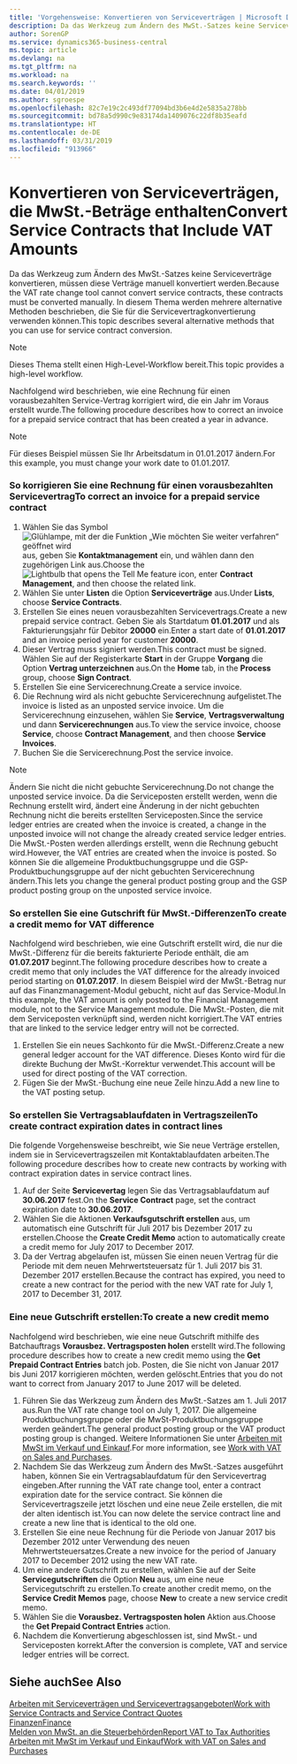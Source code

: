 ```yaml
---
title: 'Vorgehensweise: Konvertieren von Serviceverträgen | Microsoft Docs'
description: Da das Werkzeug zum Ändern des MwSt.-Satzes keine Serviceverträge konvertieren, müssen diese Verträge manuell konvertiert werden. In diesem Thema werden mehrere alternative Methoden beschrieben, die Sie für die Servicevertragkonvertierung verwenden können.
author: SorenGP
ms.service: dynamics365-business-central
ms.topic: article
ms.devlang: na
ms.tgt_pltfrm: na
ms.workload: na
ms.search.keywords: ''
ms.date: 04/01/2019
ms.author: sgroespe
ms.openlocfilehash: 82c7e19c2c493df77094bd3b6e4d2e5835a278bb
ms.sourcegitcommit: bd78a5d990c9e83174da1409076c22df8b35eafd
ms.translationtype: HT
ms.contentlocale: de-DE
ms.lasthandoff: 03/31/2019
ms.locfileid: "913966"
---
```

# <a name="convert-service-contracts-that-include-vat-amounts"></a><span data-ttu-id="433e2-104">Konvertieren von Serviceverträgen, die MwSt.-Beträge enthalten</span><span class="sxs-lookup"><span data-stu-id="433e2-104">Convert Service Contracts that Include VAT Amounts</span></span>
<span data-ttu-id="433e2-105">Da das Werkzeug zum Ändern des MwSt.-Satzes keine Serviceverträge konvertieren, müssen diese Verträge manuell konvertiert werden.</span><span class="sxs-lookup"><span data-stu-id="433e2-105">Because the VAT rate change tool cannot convert service contracts, these contracts must be converted manually.</span></span> <span data-ttu-id="433e2-106">In diesem Thema werden mehrere alternative Methoden beschrieben, die Sie für die Servicevertragkonvertierung verwenden können.</span><span class="sxs-lookup"><span data-stu-id="433e2-106">This topic describes several alternative methods that you can use for service contract conversion.</span></span>  

> [!NOTE]  
>  <span data-ttu-id="433e2-107">Dieses Thema stellt einen High-Level-Workflow bereit.</span><span class="sxs-lookup"><span data-stu-id="433e2-107">This topic provides a high-level workflow.</span></span>  

 <span data-ttu-id="433e2-108">Nachfolgend wird beschrieben, wie eine Rechnung für einen vorausbezahlten Service-Vertrag korrigiert wird, die ein Jahr im Voraus erstellt wurde.</span><span class="sxs-lookup"><span data-stu-id="433e2-108">The following procedure describes how to correct an invoice for a prepaid service contract that has been created a year in advance.</span></span>  

> [!NOTE]  
>  <span data-ttu-id="433e2-109">Für dieses Beispiel müssen Sie Ihr Arbeitsdatum in 01.01.2017 ändern.</span><span class="sxs-lookup"><span data-stu-id="433e2-109">For this example, you must change your work date to 01.01.2017.</span></span>  

### <a name="to-correct-an-invoice-for-a-prepaid-service-contract"></a><span data-ttu-id="433e2-110">So korrigieren Sie eine Rechnung für einen vorausbezahlten Servicevertrag</span><span class="sxs-lookup"><span data-stu-id="433e2-110">To correct an invoice for a prepaid service contract</span></span>  
1. <span data-ttu-id="433e2-111">Wählen Sie das Symbol ![Glühlampe, mit der die Funktion „Wie möchten Sie weiter verfahren“ geöffnet wird](media/ui-search/search_small.png "Wie möchten Sie weiter verfahren?") aus, geben Sie **Kontaktmanagement** ein, und wählen dann den zugehörigen Link aus.</span><span class="sxs-lookup"><span data-stu-id="433e2-111">Choose the ![Lightbulb that opens the Tell Me feature](media/ui-search/search_small.png "Tell me what you want to do") icon, enter **Contract Management**, and then choose the related link.</span></span>  
2. <span data-ttu-id="433e2-112">Wählen Sie unter **Listen** die Option **Serviceverträge** aus.</span><span class="sxs-lookup"><span data-stu-id="433e2-112">Under **Lists**, choose **Service Contracts**.</span></span>  
3. <span data-ttu-id="433e2-113">Erstellen Sie eines neuen vorausbezahlten Servicevertrags.</span><span class="sxs-lookup"><span data-stu-id="433e2-113">Create a new prepaid service contract.</span></span> <span data-ttu-id="433e2-114">Geben Sie als Startdatum **01.01.2017** und als Fakturierungsjahr für Debitor **20000** ein.</span><span class="sxs-lookup"><span data-stu-id="433e2-114">Enter a start date of **01.01.2017** and an invoice period year for customer **20000**.</span></span>  
4. <span data-ttu-id="433e2-115">Dieser Vertrag muss signiert werden.</span><span class="sxs-lookup"><span data-stu-id="433e2-115">This contract must be signed.</span></span> <span data-ttu-id="433e2-116">Wählen Sie auf der Registerkarte **Start** in der Gruppe **Vorgang** die Option **Vertrag unterzeichnen** aus.</span><span class="sxs-lookup"><span data-stu-id="433e2-116">On the **Home** tab, in the **Process** group, choose **Sign Contract**.</span></span>  
5. <span data-ttu-id="433e2-117">Erstellen Sie eine Servicerechnung.</span><span class="sxs-lookup"><span data-stu-id="433e2-117">Create a service invoice.</span></span>
6. <span data-ttu-id="433e2-118">Die Rechnung wird als nicht gebuchte Servicerechnung aufgelistet.</span><span class="sxs-lookup"><span data-stu-id="433e2-118">The invoice is listed as an unposted service invoice.</span></span> <span data-ttu-id="433e2-119">Um die Servicerechnung einzusehen, wählen Sie **Service**, **Vertragsverwaltung** und dann **Servicerechnungen** aus.</span><span class="sxs-lookup"><span data-stu-id="433e2-119">To view the service invoice, choose **Service**, choose **Contract Management**, and then choose **Service Invoices**.</span></span>  
7. <span data-ttu-id="433e2-120">Buchen Sie die Servicerechnung.</span><span class="sxs-lookup"><span data-stu-id="433e2-120">Post the service invoice.</span></span>  

> [!NOTE]  
>  <span data-ttu-id="433e2-121">Ändern Sie nicht die nicht gebuchte Servicerechnung.</span><span class="sxs-lookup"><span data-stu-id="433e2-121">Do not change the unposted service invoice.</span></span> <span data-ttu-id="433e2-122">Da die Serviceposten erstellt werden, wenn die Rechnung erstellt wird, ändert eine Änderung in der nicht gebuchten Rechnung nicht die bereits erstellten Serviceposten.</span><span class="sxs-lookup"><span data-stu-id="433e2-122">Since the service ledger entries are created when the invoice is created, a change in the unposted invoice will not change the already created service ledger entries.</span></span> <span data-ttu-id="433e2-123">Die MwSt.-Posten werden allerdings erstellt, wenn die Rechnung gebucht wird.</span><span class="sxs-lookup"><span data-stu-id="433e2-123">However, the VAT entries are created when the invoice is posted.</span></span> <span data-ttu-id="433e2-124">So können Sie die allgemeine Produktbuchungsgruppe und die GSP-Produktbuchungsgruppe auf der nicht gebuchten Servicerechnung ändern.</span><span class="sxs-lookup"><span data-stu-id="433e2-124">This lets you change the general product posting group and the GSP product posting group on the unposted service invoice.</span></span>  

### <a name="to-create-a-credit-memo-for-vat-difference"></a><span data-ttu-id="433e2-125">So erstellen Sie eine Gutschrift für MwSt.-Differenzen</span><span class="sxs-lookup"><span data-stu-id="433e2-125">To create a credit memo for VAT difference</span></span>  
<span data-ttu-id="433e2-126">Nachfolgend wird beschrieben, wie eine Gutschrift erstellt wird, die nur die MwSt.-Differenz für die bereits fakturierte Periode enthält, die am **01.07.2017** beginnt.</span><span class="sxs-lookup"><span data-stu-id="433e2-126">The following procedure describes how to create a credit memo that only includes the VAT difference for the already invoiced period starting on **01.07.2017**.</span></span> <span data-ttu-id="433e2-127">In diesem Beispiel wird der MwSt.-Betrag nur auf das Finanzmanagement-Modul gebucht, nicht auf das Service-Modul.</span><span class="sxs-lookup"><span data-stu-id="433e2-127">In this example, the VAT amount is only posted to the Financial Management module, not to the Service Management module.</span></span> <span data-ttu-id="433e2-128">Die MwSt.-Posten, die mit dem Serviceposten verknüpft sind, werden nicht korrigiert.</span><span class="sxs-lookup"><span data-stu-id="433e2-128">The VAT entries that are linked to the service ledger entry will not be corrected.</span></span>  

1. <span data-ttu-id="433e2-129">Erstellen Sie ein neues Sachkonto für die MwSt.-Differenz.</span><span class="sxs-lookup"><span data-stu-id="433e2-129">Create a new general ledger account for the VAT difference.</span></span> <span data-ttu-id="433e2-130">Dieses Konto wird für die direkte Buchung der MwSt.-Korrektur verwendet.</span><span class="sxs-lookup"><span data-stu-id="433e2-130">This account will be used for direct posting of the VAT correction.</span></span>  
2. <span data-ttu-id="433e2-131">Fügen Sie der MwSt.-Buchung eine neue Zeile hinzu.</span><span class="sxs-lookup"><span data-stu-id="433e2-131">Add a new line to the VAT posting setup.</span></span>  

### <a name="to-create-contract-expiration-dates-in-contract-lines"></a><span data-ttu-id="433e2-132">So erstellen Sie Vertragsablaufdaten in Vertragszeilen</span><span class="sxs-lookup"><span data-stu-id="433e2-132">To create contract expiration dates in contract lines</span></span>  
<span data-ttu-id="433e2-133">Die folgende Vorgehensweise beschreibt, wie Sie neue Verträge erstellen, indem sie in Servicevertragszeilen mit Kontaktablaufdaten arbeiten.</span><span class="sxs-lookup"><span data-stu-id="433e2-133">The following procedure describes how to create new contracts by working with contract expiration dates in service contract lines.</span></span>  

1. <span data-ttu-id="433e2-134">Auf der Seite **Servicevertag** legen Sie das Vertragsablaufdatum auf **30.06.2017** fest.</span><span class="sxs-lookup"><span data-stu-id="433e2-134">On the **Service Contract** page, set the contract expiration date to **30.06.2017**.</span></span>  
2. <span data-ttu-id="433e2-135">Wählen Sie die Aktionen **Verkaufsgutschrift erstellen** aus, um automatisch eine Gutschrift für Juli 2017 bis Dezember 2017 zu erstellen.</span><span class="sxs-lookup"><span data-stu-id="433e2-135">Choose the **Create Credit Memo** action to automatically create a credit memo for July 2017 to December 2017.</span></span>  
3. <span data-ttu-id="433e2-136">Da der Vertrag abgelaufen ist, müssen Sie einen neuen Vertrag für die Periode mit dem neuen Mehrwertsteuersatz für 1. Juli 2017 bis 31. Dezember 2017 erstellen.</span><span class="sxs-lookup"><span data-stu-id="433e2-136">Because the contract has expired, you need to create a new contract for the period with the new VAT rate for July 1, 2017 to December 31, 2017.</span></span>  

### <a name="to-create-a-new-credit-memo"></a><span data-ttu-id="433e2-137">Eine neue Gutschrift erstellen:</span><span class="sxs-lookup"><span data-stu-id="433e2-137">To create a new credit memo</span></span>  
<span data-ttu-id="433e2-138">Nachfolgend wird beschrieben, wie eine neue Gutschrift mithilfe des Batchauftrags **Vorausbez. Vertragsposten holen** erstellt wird.</span><span class="sxs-lookup"><span data-stu-id="433e2-138">The following procedure describes how to create a new credit memo using the **Get Prepaid Contract Entries** batch job.</span></span> <span data-ttu-id="433e2-139">Posten, die Sie nicht von Januar 2017 bis Juni 2017 korrigieren möchten, werden gelöscht.</span><span class="sxs-lookup"><span data-stu-id="433e2-139">Entries that you do not want to correct from January 2017 to June 2017 will be deleted.</span></span>  

1. <span data-ttu-id="433e2-140">Führen Sie das Werkzeug zum Ändern des MwSt.-Satzes am 1. Juli 2017 aus.</span><span class="sxs-lookup"><span data-stu-id="433e2-140">Run the VAT rate change tool on July 1, 2017.</span></span> <span data-ttu-id="433e2-141">Die allgemeine Produktbuchungsgruppe oder die MwSt-Produktbuchungsgruppe werden geändert.</span><span class="sxs-lookup"><span data-stu-id="433e2-141">The general product posting group or the VAT product posting group is changed.</span></span> <span data-ttu-id="433e2-142">Weitere Informationen Sie unter [Arbeiten mit MwSt im Verkauf und Einkauf](finance-work-with-vat.md).</span><span class="sxs-lookup"><span data-stu-id="433e2-142">For more information, see [Work with VAT on Sales and Purchases](finance-work-with-vat.md).</span></span>  
2. <span data-ttu-id="433e2-143">Nachdem Sie das Werkzeug zum Ändern des MwSt.-Satzes ausgeführt haben, können Sie ein Vertragsablaufdatum für den Servicevertrag eingeben.</span><span class="sxs-lookup"><span data-stu-id="433e2-143">After running the VAT rate change tool, enter a contract expiration date for the service contract.</span></span> <span data-ttu-id="433e2-144">Sie können die Servicevertragszeile jetzt löschen und eine neue Zeile erstellen, die mit der alten identisch ist.</span><span class="sxs-lookup"><span data-stu-id="433e2-144">You can now delete the service contract line and create a new line that is identical to the old one.</span></span>  
3. <span data-ttu-id="433e2-145">Erstellen Sie eine neue Rechnung für die Periode von Januar 2017 bis Dezember 2012 unter Verwendung des neuen Mehrwertsteuersatzes.</span><span class="sxs-lookup"><span data-stu-id="433e2-145">Create a new invoice for the period of January 2017 to December 2012 using the new VAT rate.</span></span>  
4. <span data-ttu-id="433e2-146">Um eine andere Gutschrift zu erstellen, wählen Sie auf der Seite **Servicegutschriften** die Option **Neu** aus, um eine neue Servicegutschrift zu erstellen.</span><span class="sxs-lookup"><span data-stu-id="433e2-146">To create another credit memo, on the **Service Credit Memos** page, choose **New** to create a new service credit memo.</span></span>  
5. <span data-ttu-id="433e2-147">Wählen Sie die **Vorausbez. Vertragsposten holen** Aktion aus.</span><span class="sxs-lookup"><span data-stu-id="433e2-147">Choose the **Get Prepaid Contract Entries** action.</span></span>  
6. <span data-ttu-id="433e2-148">Nachdem die Konvertierung abgeschlossen ist, sind MwSt.- und Serviceposten korrekt.</span><span class="sxs-lookup"><span data-stu-id="433e2-148">After the conversion is complete, VAT and service ledger entries will be correct.</span></span>  

## <a name="see-also"></a><span data-ttu-id="433e2-149">Siehe auch</span><span class="sxs-lookup"><span data-stu-id="433e2-149">See Also</span></span>  
[<span data-ttu-id="433e2-150">Arbeiten mit Serviceverträgen und Servicevertragsangeboten</span><span class="sxs-lookup"><span data-stu-id="433e2-150">Work with Service Contracts and Service Contract Quotes</span></span>](service-how-to-create-service-contracts-and-service-contract-quotes.md)  
[<span data-ttu-id="433e2-151">Finanzen</span><span class="sxs-lookup"><span data-stu-id="433e2-151">Finance</span></span>](finance.md)  
[<span data-ttu-id="433e2-152">Melden von MwSt. an die Steuerbehörden</span><span class="sxs-lookup"><span data-stu-id="433e2-152">Report VAT to Tax Authorities</span></span>](finance-how-report-vat.md)  
[<span data-ttu-id="433e2-153">Arbeiten mit MwSt im Verkauf und Einkauf</span><span class="sxs-lookup"><span data-stu-id="433e2-153">Work with VAT on Sales and Purchases</span></span>](finance-work-with-vat.md)  
